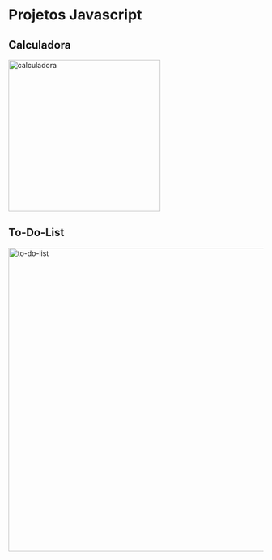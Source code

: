 <h1> Projetos Javascript </h1>

<h2> Calculadora </h2>

<img src="https://user-images.githubusercontent.com/87573956/180623326-30c79cb4-e517-4f6b-b55b-29d4c60101ad.png" alt="calculadora" width="300"/>

<h2> To-Do-List </h2>

<img src="https://user-images.githubusercontent.com/87573956/194966978-e17d8238-ba4f-4789-ae81-2a34f6945ccf.png" alt="to-do-list" width="600" />
